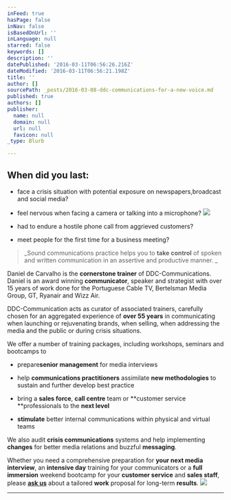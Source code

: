 ```yaml
---
inFeed: true
hasPage: false
inNav: false
isBasedOnUrl: ''
inLanguage: null
starred: false
keywords: []
description: ''
datePublished: '2016-03-11T06:56:26.216Z'
dateModified: '2016-03-11T06:56:21.198Z'
title: ''
author: []
sourcePath: _posts/2016-03-08-ddc-communications-for-a-new-voice.md
published: true
authors: []
publisher:
  name: null
  domain: null
  url: null
  favicon: null
_type: Blurb

---
```

## When did you last:

* face a crisis situation with potential exposure on newspapers,broadcast and social media?

* feel nervous when facing a camera or talking into a microphone?
![](https://the-grid-user-content.s3-us-west-2.amazonaws.com/bc9e6f6e-5bf8-4872-b737-f66bb1a1dce4.jpg)

* had to endure a hostile phone call from aggrieved customers?

* meet people for the first time for a business meeting?

> _Sound communications practice helps you to **take control** of spoken and written communication in an assertive and productive manner. _

Daniel de Carvalho is the **cornerstone trainer** of DDC-Communications. Daniel is an award winning **communicator**, speaker and strategist with over 15 years of work done for the Portuguese Cable TV, Bertelsman Media Group, GT, Ryanair and Wizz Air. 

DDC-Communication acts as curator of associated trainers, carefully chosen for an aggregated experience of **over 55 years** in communicating when launching or rejuvenating brands, when selling, when addressing the media and the public or during crisis situations. 

We offer a number of training packages, including workshops, seminars and bootcamps to

* prepare**senior management** for media interviews

* help **communications practitioners** assimilate **new methodologies** to sustain and further develop best practice

* bring a **sales force**, **call centre** team or **customer service **professionals to the **next level**

* **stimulate** better internal communications within physical and virtual teams

We also audit **crisis communications** systems and help implementing **changes** for better media relations and buzzful **messaging**.

Whether you need a comprehensive preparation for **your next media interview**, an **intensive day** training for your communicators or a **full immersion** weekend bootcamp for your **customer service** and **sales staff**, please [**ask us**][0] about a tailored **work** proposal for long-term **results**.
![](https://s3-us-west-2.amazonaws.com/the-grid-img/p/41707c4e1d7236318bc38ffb035cda9fb6c151da.jpg)

****

[0]: https://thegrid.ai/ddc-communications/contact-us/
